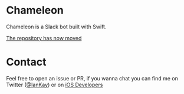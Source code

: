# Chameleon
Chameleon is a Slack bot built with Swift.

[The repository has now moved](https://github.com/ChameleonBot/Bot)

# Contact
Feel free to open an issue or PR, 
if you wanna chat you can find me on Twitter ([@IanKay](https://twitter.com/IanKay)) 
or on [iOS Developers](http://ios-developers.io)

